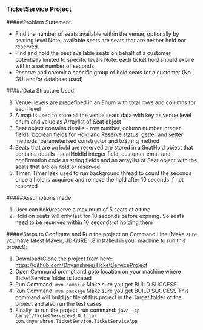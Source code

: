 ### TicketService Project

#####Problem Statement:

- Find the number of seats available within the venue, optionally by seating level
Note: available seats are seats that are neither held nor reserved.
- Find and hold the best available seats on behalf of a customer, potentially limited to specific levels
Note: each ticket hold should expire within a set number of seconds.
- Reserve and commit a specific group of held seats for a customer
(No GUI and/or database used)

#####Data Structure Used:

1. Venuel levels are predefined in an Enum with total rows and columns for each level 
2. A map is used to store all the venue seats data with key as venue level enum and value as Arraylist of Seat object
3. Seat object contains details - row number, column number integer fields, boolean fields for Hold and Reserve status, getter and setter methods, parameterised constructor and toString method
4. Seats that are on hold are reserved are stored in a SeatHold object that contains details - seatHoldId integer field, customer email and confirmation code as string fields and an arraylist of Seat object with the seats that are on hold or reserved
5. Timer, TimerTask used to run background thread to count the seconds once a hold is acquired and remove the hold after 10 seconds if not reserved

#####Assumptions made:

1. User can hold/reserve a maximum of 5 seats at a time
2. Hold on seats will only last for 10 seconds before expiring. So seats need to be reserved within 10 seconds of holding them

#####Steps to Configure and Run the project on Command Line 
(Make sure you have latest Maven, JDK/JRE 1.8 installed in your machine to run this project):

1. Download/Clone the project from here: https://github.com/Dnyanshree/TicketServiceProject
2. Open Command prompt and goto location on your machine where TicketService folder is located
3. Run Command: `mvn compile`
  Make sure you get BUILD SUCCESS
4. Run Command: `mvn package`
  Make sure you get BUILD SUCCESS
  This command will build jar file of this project in the Target folder of the project and also run the test cases
5. Finally, to run the project, run command: 
  `java -cp target/TicketService-0.0.1.jar com.dnyanshree.TicketService.TicketServiceApp`
